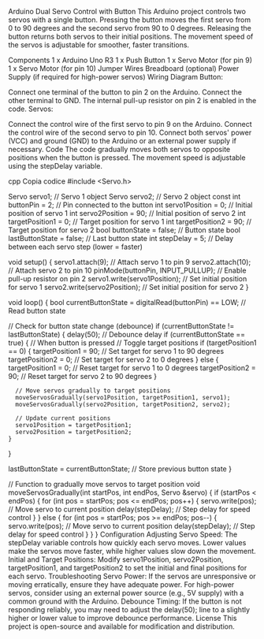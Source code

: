 Arduino Dual Servo Control with Button
This Arduino project controls two servos with a single button. Pressing the button moves the first servo from 0 to 90 degrees and the second servo from 90 to 0 degrees. Releasing the button returns both servos to their initial positions. The movement speed of the servos is adjustable for smoother, faster transitions.

Components
1 x Arduino Uno R3
1 x Push Button
1 x Servo Motor (for pin 9)
1 x Servo Motor (for pin 10)
Jumper Wires
Breadboard (optional)
Power Supply (if required for high-power servos)
Wiring Diagram
Button:

Connect one terminal of the button to pin 2 on the Arduino.
Connect the other terminal to GND.
The internal pull-up resistor on pin 2 is enabled in the code.
Servos:

Connect the control wire of the first servo to pin 9 on the Arduino.
Connect the control wire of the second servo to pin 10.
Connect both servos' power (VCC) and ground (GND) to the Arduino or an external power supply if necessary.
Code
The code gradually moves both servos to opposite positions when the button is pressed. The movement speed is adjustable using the stepDelay variable.

cpp
Copia codice
#include <Servo.h>

Servo servo1;                  // Servo 1 object
Servo servo2;                  // Servo 2 object
const int buttonPin = 2;       // Pin connected to the button
int servo1Position = 0;        // Initial position of servo 1
int servo2Position = 90;       // Initial position of servo 2
int targetPosition1 = 0;       // Target position for servo 1
int targetPosition2 = 90;      // Target position for servo 2
bool buttonState = false;      // Button state
bool lastButtonState = false;  // Last button state
int stepDelay = 5;             // Delay between each servo step (lower = faster)

void setup() {
  servo1.attach(9);              // Attach servo 1 to pin 9
  servo2.attach(10);             // Attach servo 2 to pin 10
  pinMode(buttonPin, INPUT_PULLUP); // Enable pull-up resistor on pin 2
  servo1.write(servo1Position);  // Set initial position for servo 1
  servo2.write(servo2Position);  // Set initial position for servo 2
}

void loop() {
  bool currentButtonState = digitalRead(buttonPin) == LOW; // Read button state

  // Check for button state change (debounce)
  if (currentButtonState != lastButtonState) {
    delay(50); // Debounce delay
    if (currentButtonState == true) { // When button is pressed
      // Toggle target positions
      if (targetPosition1 == 0) {
        targetPosition1 = 90;   // Set target for servo 1 to 90 degrees
        targetPosition2 = 0;    // Set target for servo 2 to 0 degrees
      } else {
        targetPosition1 = 0;    // Reset target for servo 1 to 0 degrees
        targetPosition2 = 90;   // Reset target for servo 2 to 90 degrees
      }

      // Move servos gradually to target positions
      moveServosGradually(servo1Position, targetPosition1, servo1);
      moveServosGradually(servo2Position, targetPosition2, servo2);

      // Update current positions
      servo1Position = targetPosition1;
      servo2Position = targetPosition2;
    }
  }

  lastButtonState = currentButtonState; // Store previous button state
}

// Function to gradually move servos to target position
void moveServosGradually(int startPos, int endPos, Servo &servo) {
  if (startPos < endPos) {
    for (int pos = startPos; pos <= endPos; pos++) {
      servo.write(pos);           // Move servo to current position
      delay(stepDelay);           // Step delay for speed control
    }
  } else {
    for (int pos = startPos; pos >= endPos; pos--) {
      servo.write(pos);           // Move servo to current position
      delay(stepDelay);           // Step delay for speed control
    }
  }
}
Configuration
Adjusting Servo Speed:
The stepDelay variable controls how quickly each servo moves. Lower values make the servos move faster, while higher values slow down the movement.
Initial and Target Positions:
Modify servo1Position, servo2Position, targetPosition1, and targetPosition2 to set the initial and final positions for each servo.
Troubleshooting
Servo Power: If the servos are unresponsive or moving erratically, ensure they have adequate power. For high-power servos, consider using an external power source (e.g., 5V supply) with a common ground with the Arduino.
Debounce Timing: If the button is not responding reliably, you may need to adjust the delay(50); line to a slightly higher or lower value to improve debounce performance.
License
This project is open-source and available for modification and distribution.
